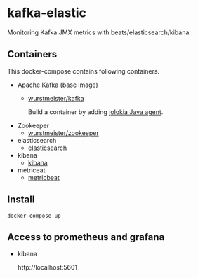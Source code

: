 # kafka-elastic
Monitoring Kafka JMX metrics with beats/elasticsearch/kibana.

## Containers

This docker-compose contains following containers.
- Apache Kafka (base image)
  - [wurstmeister/kafka](https://hub.docker.com/r/wurstmeister/kafka/)

    Build a container by adding [jolokia Java agent](https://jolokia.org/).
- Zookeeper
  - [wurstmeister/zookeeper](https://hub.docker.com/r/wurstmeister/zookeeper/)
- elasticsearch
  - [elasticsearch](https://github.com/elastic/elasticsearch)
- kibana
  - [kibana](https://github.com/elastic/kibana)
- metriceat
  - [metricbeat](https://github.com/elastic/beats)

## Install

`docker-compose up`

## Access to prometheus and grafana

- kibana

  http://localhost:5601
